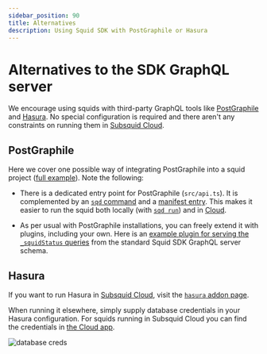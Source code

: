 ```yaml
---
sidebar_position: 90
title: Alternatives
description: Using Squid SDK with PostGraphile or Hasura
---
```


# Alternatives to the SDK GraphQL server

We encourage using squids with third-party GraphQL tools like [PostGraphile](https://www.graphile.org/postgraphile/) and [Hasura](https://hasura.io). No special configuration is required and there aren't any constraints on running them in [Subsquid Cloud](/cloud).

## PostGraphile

Here we cover one possible way of integrating PostGraphile into a squid project ([full example](https://github.com/subsquid-labs/squid-postgraphile-example/)). Note the following:

* There is a dedicated entry point for PostGraphile (`src/api.ts`). It is complemented by an [`sqd` command](https://github.com/subsquid-labs/squid-postgraphile-example/blob/f1fd1691eb59da2c9d57c475a71d0ed44cfed891/commands.json#L58) and a [manifest entry](https://github.com/subsquid-labs/squid-postgraphile-example/blob/f1fd1691eb59da2c9d57c475a71d0ed44cfed891/squid.yaml#L15). This makes it easier to run the squid both locally (with [`sqd run`](/squid-cli/run)) and in [Cloud](/cloud).

* As per usual with PostGraphile installations, you can freely extend it with plugins, including your own. Here is an [example plugin for serving the `_squidStatus` queries](https://github.com/subsquid-labs/squid-postgraphile-example/blob/f1fd1691eb59da2c9d57c475a71d0ed44cfed891/src/api.ts#L11) from the standard Squid SDK GraphQL server schema.

## Hasura

If you want to run Hasura in [Subsquid Cloud](/cloud), visit the [`hasura` addon page](/cloud/reference/hasura).

When running it elsewhere, simply supply database credentials in your Hasura configuration. For squids running in Subsquid Cloud you can find the credentials in [the Cloud app](https://app.subsquid.io/squids).

![database creds](database-creds.png)
